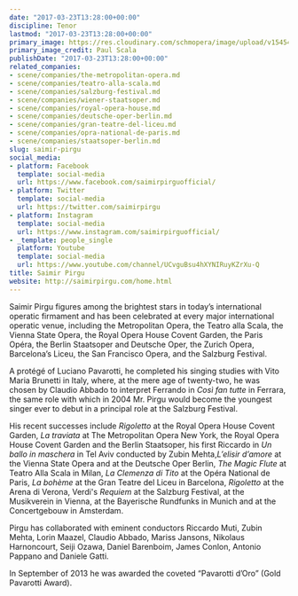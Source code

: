 ```yaml
---
date: "2017-03-23T13:28:00+00:00"
discipline: Tenor
lastmod: "2017-03-23T13:28:00+00:00"
primary_image: https://res.cloudinary.com/schmopera/image/upload/v1545409169/media/webhook-uploads/1490275435170/2017-03-22---SAIMIR_PIGRU-Paul-Scala.jpg.jpg
primary_image_credit: Paul Scala
publishDate: "2017-03-23T13:28:00+00:00"
related_companies:
- scene/companies/the-metropolitan-opera.md
- scene/companies/teatro-alla-scala.md
- scene/companies/salzburg-festival.md
- scene/companies/wiener-staatsoper.md
- scene/companies/royal-opera-house.md
- scene/companies/deutsche-oper-berlin.md
- scene/companies/gran-teatre-del-liceu.md
- scene/companies/opra-national-de-paris.md
- scene/companies/staatsoper-berlin.md
slug: saimir-pirgu
social_media:
- platform: Facebook
  template: social-media
  url: https://www.facebook.com/saimirpirguofficial/
- platform: Twitter
  template: social-media
  url: https://twitter.com/saimirpirgu
- platform: Instagram
  template: social-media
  url: https://www.instagram.com/saimirpirguofficial/
- _template: people_single
  platform: Youtube
  template: social-media
  url: https://www.youtube.com/channel/UCvguBsu4hXYNIRuyKZrXu-Q
title: Saimir Pirgu
website: http://saimirpirgu.com/home.html
---
```


Saimir Pirgu figures among the brightest stars in today’s international operatic firmament and has been celebrated at every major international operatic venue, including the Metropolitan Opera, the Teatro alla Scala, the Vienna State Opera, the Royal Opera House Covent Garden, the Paris Opéra, the Berlin Staatsoper and Deutsche Oper, the Zurich Opera, Barcelona’s Liceu, the San Francisco Opera, and the Salzburg Festival.

A protégé of Luciano Pavarotti, he completed his singing studies with Vito Maria Brunetti in Italy, where, at the mere age of twenty-two, he was chosen by Claudio Abbado to interpret Ferrando in *Così fan tutte* in Ferrara, the same role with which in 2004 Mr. Pirgu would become the youngest singer ever to debut in a principal role at the Salzburg Festival.

His recent successes include *Rigoletto* at the Royal Opera House Covent Garden, *La traviata* at The Metropolitan Opera New York, the Royal Opera House Covent Garden and the Berlin Staatsoper, his first Riccardo in *Un ballo in maschera* in Tel Aviv conducted by Zubin Mehta,*L’elisir d’amore* at the Vienna State Opera and at the Deutsche Oper Berlin, *The Magic Flute* at Teatro Alla Scala in Milan, *La Clemenza di Tito* at the Opéra National de Paris, *La bohème* at the Gran Teatre del Liceu in Barcelona, *Rigoletto* at the Arena di Verona, Verdi's *Requiem* at the Salzburg Festival, at the Musikverein in Vienna, at the Bayerische Rundfunks in Munich and at the Concertgebouw in Amsterdam.

Pirgu has collaborated with eminent conductors Riccardo Muti, Zubin Mehta, Lorin Maazel,
Claudio Abbado, Mariss Jansons, Nikolaus Harnoncourt, Seiji Ozawa, Daniel Barenboim, James
Conlon, Antonio Pappano and Daniele Gatti.

In September of 2013 he was awarded the coveted “Pavarotti d’Oro” (Gold Pavarotti Award).
